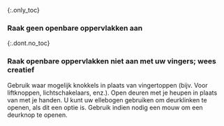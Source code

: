 {:.only_toc} 
 ### Raak geen openbare oppervlakken aan 

 {:.dont.no_toc} 
 ### Raak openbare oppervlakken niet aan met uw vingers; wees creatief 

Gebruik waar mogelijk knokkels in plaats van vingertoppen (bijv. Voor liftknoppen, lichtschakelaars, enz.). Open deuren met je heupen in plaats van met je handen. U kunt uw ellebogen gebruiken om deurklinken te openen, als dit een optie is. Gebruik indien nodig een mouw om een deurknop te openen. 
